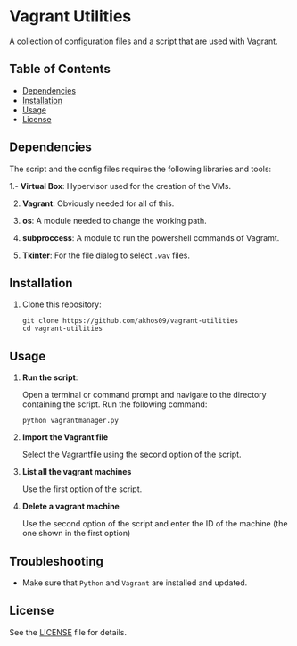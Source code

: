 # Vagrant Utilities

A collection of configuration files and a script that are used with Vagrant.

## Table of Contents
- [Dependencies](#dependencies)
- [Installation](#installation)
- [Usage](#usage)
- [License](#license)

## Dependencies

The script and the config files requires the following libraries and tools:

1.- **Virtual Box**: Hypervisor used for the creation of the VMs.

2. **Vagrant**: Obviously needed for all of this. 

3. **os**: A module needed to change the working path.

4. **subproccess**: A module to run the powershell commands of Vagramt.

5. **Tkinter**: For the file dialog to select `.wav` files.

## Installation

1. Clone this repository:

   ```
   git clone https://github.com/akhos09/vagrant-utilities
   cd vagrant-utilities
   ```

## Usage

1. **Run the script**:

   Open a terminal or command prompt and navigate to the directory containing the script. Run the following command:

   ```
   python vagrantmanager.py
   ```

2. **Import the Vagrant file**

   Select the Vagrantfile using the second option of the script.

3. **List all the vagrant machines**

   Use the first option of the script.

5. **Delete a vagrant machine**

   Use the second option of the script and enter the ID of the machine (the one shown in the first option)

## Troubleshooting
- Make sure that `Python` and `Vagrant` are installed and updated.
  
## License

See the [LICENSE](LICENSE) file for details.
